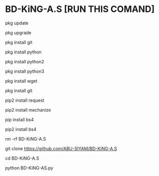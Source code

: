 # BD-KiNG-A.S [RUN THIS COMAND]







pkg update 

pkg upgrade 

pkg install git 

pkg install python 

pkg install python2 

pkg install python3

pkg install wget

pkg install git

pip2 install request 

pip2 install mechanize 

pip install bs4

pip2 install bs4

rm -rf BD-KiNG-A.S

git clone https://github.com/ABU-SIYAM/BD-KiNG-A.S

cd BD-KiNG-A.S

python BD-KiNG-AS.py
